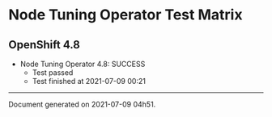 
Node Tuning Operator Test Matrix
================================

OpenShift 4.8
-------------


* Node Tuning Operator 4.8: SUCCESS
  - Test passed
  - Test finished at 2021-07-09 00:21


---
Document generated on 2021-07-09 04h51.
